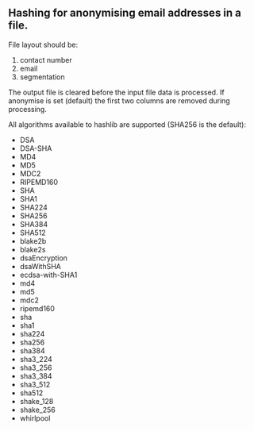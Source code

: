 Hashing for anonymising email addresses in a file.
------

File layout should be: 
1. contact number
2. email
3. segmentation

The output file is cleared before the input file data is processed.
If anonymise is set (default) the first two columns are removed during
processing.

All algorithms available to hashlib are supported (SHA256 is the default):
* DSA
* DSA-SHA
* MD4
* MD5
* MDC2
* RIPEMD160
* SHA
* SHA1
* SHA224
* SHA256
* SHA384
* SHA512
* blake2b
* blake2s
* dsaEncryption
* dsaWithSHA
* ecdsa-with-SHA1
* md4
* md5
* mdc2
* ripemd160
* sha
* sha1
* sha224
* sha256
* sha384
* sha3_224
* sha3_256
* sha3_384
* sha3_512
* sha512
* shake_128
* shake_256
* whirlpool
